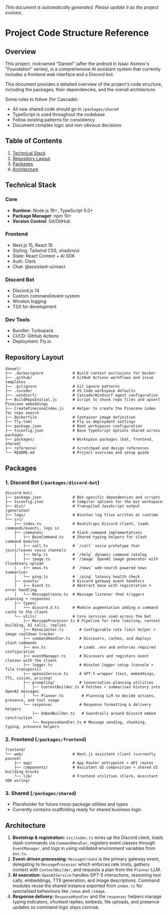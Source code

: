 *This document is automatically generated. Please update it as the project evolves.*

# Project Code Structure Reference

## Overview

This project, nicknamed "Daneel" (after the android in Isaac Asimov's "Foundation" series), is a comprehensive AI assistant system that currently includes a frontend web interface and a Discord bot.

This document provides a detailed overview of the project's code structure, including the packages, their dependencies, and the overall architecture.

Some rules to follow (for Cascade):
- All new shared code should go in `/packages/shared`
- TypeScript is used throughout the codebase
- Follow existing patterns for consistency
- Document complex logic and non-obvious decisions

## Table of Contents

1. [Technical Stack](#technical-stack)
2. [Repository Layout](#repository-layout)
3. [Packages](#packages)
4. [Architecture](#architecture)

## Technical Stack

### Core
- **Runtime**: Node.js 18+, TypeScript 5.0+
- **Package Manager**: npm 10+
- **Version Control**: Git/GitHub

### Frontend
- Next.js 15, React 19
- Styling: Tailwind CSS, shadcn/ui
- State: React Context + AI SDK
- Auth: Clerk
- Chat: @assistant-ui/react

### Discord Bot
- Discord.js 14
- Custom command/event system
- Winston logging
- TSX for development

### Dev Tools
- Bundler: Turbopack
- CI/CD: GitHub Actions
- Deployment: Fly.io

## Repository Layout

```text
daneel/
├── .dockerignore             # Build context exclusions for Docker
├── .github/                  # GitHub Actions workflows and issue templates
├── .gitignore                # Git ignore patterns
├── .vscode/                  # VS Code workspace defaults
├── .windsurf/                # Cascade/Windsurf agent configuration
├── BuildRepoInitial.js       # Script to chunk repo files and upsert Pinecone embeddings
├── CreatePineconeIndex.js    # Helper to create the Pinecone index for repo search
├── Dockerfile                # Container image definition
├── fly.toml                  # Fly.io deployment settings
├── package.json              # Root workspaces configuration
├── tsconfig.json             # Base TypeScript options shared across packages
├── packages/                 # Workspace packages (bot, frontend, shared)
├── reference/                # Scratchpad and design references
└── README.md                 # Project overview and setup guide
```

## Packages

### 1. Discord Bot (`/packages/discord-bot`)
```text
discord-bot/
├── package.json              # Bot-specific dependencies and scripts
├── tsconfig.json             # Compiler options for the bot workspace
├── dist/                     # Transpiled JavaScript output (generated)
├── logs/                     # Winston log files written at runtime
└── src/
    ├── index.ts              # Bootstraps Discord client, loads commands/events, logs in
    ├── commands/             # Slash command implementations
    │   ├── BaseCommand.ts    # Shared typing helpers for slash command modules
    │   ├── call.ts           # `/call` voice prototype that joins/leaves voice channels
    │   ├── help.ts           # `/help` dynamic command catalog
    │   ├── image.ts          # `/image` OpenAI image generator with Cloudinary upload
    │   ├── news.ts           # `/news` web-search powered news summariser
    │   └── ping.ts           # `/ping` latency health check
    ├── events/               # Discord gateway event handlers
    │   ├── Event.ts          # Abstract base with registration + error handling
    │   └── MessageCreate.ts  # Message listener that triggers planning + responses
    ├── types/
    │   └── discord.d.ts      # Module augmentation adding a command cache to the client
    └── utils/                # Core services used across the bot
        ├── MessageProcessor.ts # Pipeline for rate limiting, context building, AI calls, replies
        ├── RateLimiter.ts       # Configurable rate limit helper + image cooldown tracker
        ├── commandHandler.ts    # Discovers, caches, and deploys slash commands
        ├── env.ts               # Loads .env and enforces required configuration
        ├── eventManager.ts      # Discovers and registers event classes with the client
        ├── logger.ts            # Winston logger setup (console + file transports)
        ├── openaiService.ts     # GPT-5 wrapper (text, embeddings, TTS, vision, pricing)
        ├── prompting/           # Conversation planning utilities
        │   ├── ContextBuilder.ts # Fetches + summarises history into OpenAI messages
        │   └── Planner.ts        # Planning LLM to decide actions, presence, and tool usage
        └── response/            # Response formatting & delivery helpers
            ├── EmbedBuilder.ts   # Guardrails around Discord embed construction
            └── ResponseHandler.ts # Message sending, chunking, typing, presence helpers
```

### 2. Frontend (`/packages/frontend`)
```text
frontend/
└── web/                      # Next.js assistant client (currently paused)
    ├── app/                  # App Router entrypoint + API routes
    ├── components/           # Assistant UI composition + shared UI building blocks
    └── lib/                  # Frontend utilities (Clerk, Assistant SDK wiring)
```

### 3. Shared (`/packages/shared`)
- Placeholder for future cross-package utilities and types
- Currently contains scaffolding ready for shared business logic

## Architecture

1. **Bootstrap & registration:** `src/index.ts` wires up the Discord client, loads slash commands via `CommandHandler`, registers event classes through `EventManager`, and logs in using validated environment variables from `env.ts`.
2. **Event-driven processing:** `MessageCreate` is the primary gateway event, delegating to `MessageProcessor` which enforces rate limits, gathers context with `ContextBuilder`, and requests a plan from the `Planner` LLM.
3. **AI execution:** `OpenAIService` handles GPT-5 interactions, reasoning tool calls, embeddings, TTS generation, and image descriptions. Command modules reuse the shared instance exported from `index.ts` for specialised behaviours like `/news` and `/image`.
4. **Response delivery:** `ResponseHandler` and the `response/` helpers manage typing indicators, chunked replies, embeds, file uploads, and presence updates so command logic stays concise.
